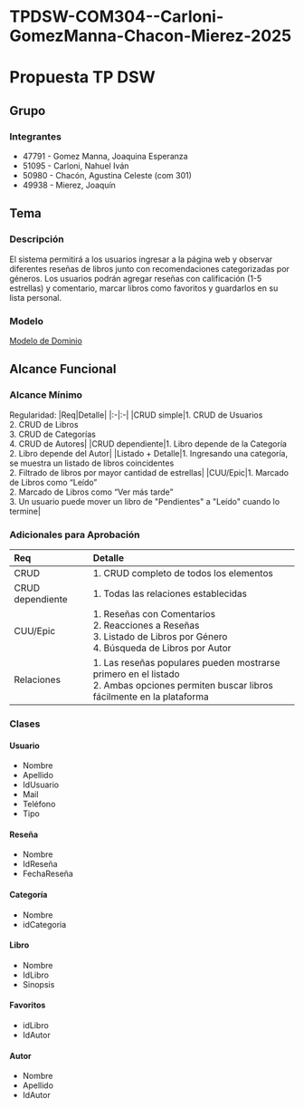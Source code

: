 # TPDSW-COM304--Carloni-GomezManna-Chacon-Mierez-2025
# Propuesta TP DSW

## Grupo
### Integrantes
* 47791 - Gomez Manna, Joaquina Esperanza
* 51095 - Carloni, Nahuel Iván
* 50980 - Chacón, Agustina Celeste (com 301)
* 49938 - Mierez, Joaquín 

## Tema
### Descripción
El sistema permitirá a los usuarios ingresar a la página web y observar diferentes reseñas de libros junto con recomendaciones categorizadas por géneros. Los usuarios podrán agregar reseñas con calificación (1-5 estrellas) y comentario, marcar libros como favoritos y guardarlos en su lista personal.

### Modelo

[Modelo de Dominio](https://drive.google.com/file/d/19oo2OMIBkmHHlL8IWxTLiJujF6Z2ven8/view?usp=sharing)

## Alcance Funcional 

### Alcance Mínimo

Regularidad:
|Req|Detalle|
|:-|:-|
|CRUD simple|1. CRUD de Usuarios<br>2. CRUD de Libros<br>3. CRUD de Categorías<br>4. CRUD de Autores|
|CRUD dependiente|1. Libro depende de la Categoría<br>2. Libro depende del Autor|
|Listado + Detalle|1. Ingresando una categoría, se muestra un listado de libros coincidentes<br>2. Filtrado de libros por mayor cantidad de estrellas|
|CUU/Epic|1. Marcado de Libros como “Leído”<br>2. Marcado de Libros como “Ver más tarde”<br>3. Un usuario puede mover un libro de "Pendientes" a "Leído" cuando lo termine|

### Adicionales para Aprobación

|Req|Detalle|
|:-|:-|
|CRUD |1. CRUD completo de todos los elementos|
|CRUD dependiente |1. Todas las relaciones establecidas|
|CUU/Epic|1. Reseñas con Comentarios<br>2. Reacciones a Reseñas<br>3. Listado de Libros por Género<br>4. Búsqueda de Libros por Autor|
|Relaciones|1. Las reseñas populares pueden mostrarse primero en el listado<br>2. Ambas opciones permiten buscar libros fácilmente en la plataforma|

### Clases

#### Usuario
- Nombre
- Apellido
- IdUsuario
- Mail
- Teléfono
- Tipo

#### Reseña
- Nombre
- IdReseña
- FechaReseña

#### Categoría
- Nombre
- idCategoria

#### Libro
- Nombre
- IdLibro
- Sinopsis

#### Favoritos
- idLibro
- IdAutor

#### Autor
- Nombre
- Apellido
- IdAutor
